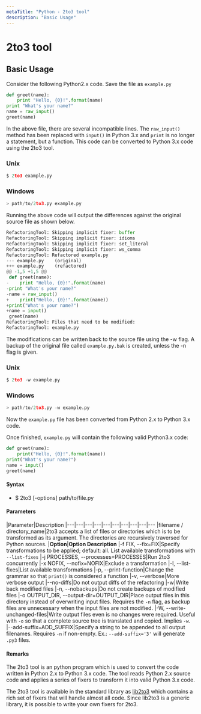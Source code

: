 ```yaml
---
metaTitle: "Python - 2to3 tool"
description: "Basic Usage"
---
```


# 2to3 tool




## Basic Usage


Consider the following Python2.x code. Save the file as `example.py`

```py
def greet(name):
    print "Hello, {0}!".format(name)
print "What's your name?"
name = raw_input()
greet(name)

```

In the above file, there are several incompatible lines. The `raw_input()` method has been replaced with `input()` in Python 3.x and `print` is no longer a statement, but a function. This code can be converted to Python 3.x code using the 2to3 tool.

### Unix

```py
$ 2to3 example.py

```

### Windows

```py
> path/to/2to3.py example.py

```

Running the above code will output the differences against the original source file as shown below.

```py
RefactoringTool: Skipping implicit fixer: buffer
RefactoringTool: Skipping implicit fixer: idioms
RefactoringTool: Skipping implicit fixer: set_literal
RefactoringTool: Skipping implicit fixer: ws_comma
RefactoringTool: Refactored example.py
--- example.py    (original)
+++ example.py    (refactored)
@@ -1,5 +1,5 @@
 def greet(name):
-    print "Hello, {0}!".format(name)
-print "What's your name?"
-name = raw_input()
+    print("Hello, {0}!".format(name))
+print("What's your name?")
+name = input()
 greet(name)
RefactoringTool: Files that need to be modified:
RefactoringTool: example.py

```

The modifications can be written back to the source file using the -w flag. A backup of the original file called `example.py.bak` is created, unless the -n flag is given.

### Unix

```py
$ 2to3 -w example.py

```

### Windows

```py
> path/to/2to3.py -w example.py

```

Now the `example.py` file has been converted from Python 2.x to Python 3.x code.

Once finished, `example.py` will contain the following valid Python3.x code:

```py
def greet(name):
    print("Hello, {0}!".format(name))
print("What's your name?")
name = input()
greet(name)

```



#### Syntax


- $ 2to3 [-options] path/to/file.py



#### Parameters


|Parameter|Description
|---|---|---|---|---|---|---|---|---|---
|filename / directory_name|2to3 accepts a list of files or directories which is to be transformed as its argument. The directories are recursively traversed for Python sources.
|**Option**|**Option Description**
|-f FIX, --fix=FIX|Specify transformations to be applied; default: all. List available transformations with `--list-fixes`
|-j PROCESSES, --processes=PROCESSES|Run 2to3 concurrently
|-x NOFIX, --nofix=NOFIX|Exclude a transformation
|-l, --list-fixes|List available transformations
|-p, --print-function|Change the grammar so that `print()` is considered a function
|-v, --verbose|More verbose output
|--no-diffs|Do not output diffs of the refactoring
|-w|Write back modified files
|-n, --nobackups|Do not create backups of modified files
|-o OUTPUT_DIR, --output-dir=OUTPUT_DIR|Place output files in this directory instead of overwriting input files. Requires the `-n` flag, as backup files are unnecessary when the input files are not modified.
|-W, --write-unchanged-files|Write output files even is no changes were required. Useful with `-o` so that a complete source tree is translated and copied. Implies `-w`.
|--add-suffix=ADD_SUFFIX|Specify a string to be appended to all output filenames. Requires `-n` if non-empty. Ex.: `--add-suffix='3'` will generate `.py3` files.



#### Remarks


The 2to3 tool is an python program which is used to convert the code written in Python 2.x to Python 3.x code. The tool reads Python 2.x source code and applies a series of fixers to transform it into valid Python 3.x code.

The 2to3 tool is available in the standard library as [lib2to3](https://docs.python.org/2/library/2to3.html#module-lib2to3) which contains a rich set of fixers that will handle almost all code. Since lib2to3 is a generic library, it is possible to write your own fixers for 2to3.

